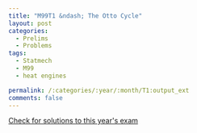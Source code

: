 ```yaml
---
title: "M99T1 &ndash; The Otto Cycle"
layout: post
categories:
  - Prelims
  - Problems
tags:
  - Statmech
  - M99
  - heat engines

permalink: /:categories/:year/:month/T1:output_ext
comments: false
---
```

<object data="1999M1T.pdf" type="application/pdf" width="100%" height="500"></object>
<div class="message"><a href='https://princetonprelim.com/prelim/3/'>Check for solutions to this year's exam</a></div>